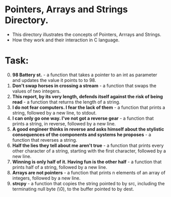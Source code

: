 # Pointers, Arrays and Strings Directory.

- This directory illustrates the concepts of Pointers, Arrrays and Strings.
- How they work and their interaction in C language.

# Task:

0. <b>98 Battery st.</b> - a function that takes a pointer to an int as parameter and updates the value it points to to 98.
1. <b>Don't swap horses in crossing a stream</b> -  a function that swaps the values of two integers.
2. <b>This report, by its very length, defends itself against the risk of being read</b> - a function that returns the length of a string.
3. <b> I do not fear computers. I fear the lack of them</b> -  a function that prints a string, followed by a new line, to stdout.
4. <b>I can only go one way. I've not got a reverse gear</b> - a function that prints a string, in reverse, followed by a new line.
5. <b>A good engineer thinks in reverse and asks himself about the stylistic consequences of the components and systems he proposes</b> - a function that reverses a string.
6. <b>Half the lies they tell about me aren't true</b> - a function that prints every other character of a string, starting with the first character, followed by a new line.
7. <b>Winning is only half of it. Having fun is the other half</b> - a function that prints half of a string, followed by a new line.
8. <b>Arrays are not pointers</b> - a function that prints n elements of an array of integers, followed by a new line.
9. <b>strcpy</b> -  a function that copies the string pointed to by src, including the terminating null byte (\0), to the buffer pointed to by dest.

